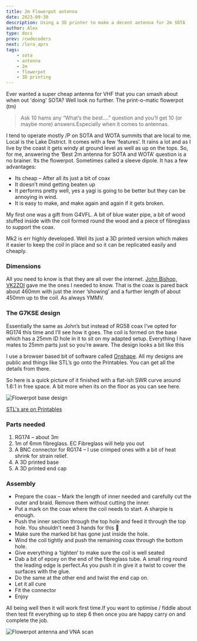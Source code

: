 ```yaml
---
title: 2m Flowerpot antenna
date: 2023-09-30
description: Using a 3D printer to make a decent antenna for 2m SOTA
author: Alex
type: docs
prev: /cwdecoders
next: /lora_aprs
tags:
    - sota
    - antenna
    - 2m
    - flowerpot
    - 3D printing
---
```


Ever wanted a super cheap antenna for VHF that you can smash about when out 'doing' SOTA? Well look no further. The print-o-matic flowerpot (tm)

> Ask 10 hams any “What’s the best….” question and you’ll get 10 (or maybe more) answers.Especially when it comes to antennas.


I tend to operate mostly /P on SOTA and WOTA summits that are local to me. Local is the Lake District. It comes with a few ‘features’. It rains a lot and as I live by the coast it gets windy at ground level as well as up on the tops. So, for me, answering the ‘Best 2m antenna for SOTA and WOTA’ question is a no brainer. Its the flowerpot. Sometimes called a sleeve dipole. It has a few advantages:

* Its cheap – After all its just a bit of coax
* It doesn’t mind getting beaten up
* It performs pretty well, yes a yagi is going to be better but they can be annoying in wind.
* It is easy to make, and make again and again if it gets broken.

My first one was a gift from G4VFL. A bit of blue water pipe, a bit of wood stuffed inside with the coil formed round the wood and a piece of fibreglass to support the coax.

Mk2 is err highly developed. Well its just a 3D printed version which makes it easier to keep the coil in place and so it can be replicated easily and cheaply.

### Dimensions

All you need to know is that they are all over the internet. [John Bishop, VK2ZOI](https://vk2zoi.com/articles/half-wave-flower-pot/) gave me the ones I needed to know. That is the coax is pared back about 460mm with just the inner ‘showing’ and a further length of about 450mm up to the coil. As always YMMV.

### The G7KSE design

Essentially the same as John’s but instead of RG58 coax I’ve opted for RG174 this time and I’ll see how it goes. The coil is formed on the base which has a 25mm ID hole in it to sit on my adapted setup. Everything I have mates to 25mm parts just so you’re aware. The design looks a bit like this

I use a browser based bit of software called [Onshape](https://cad.onshape.com/documents/6d9dfb655898ae66b5b42f60/w/20b7387da7fdede90b333ae3/e/ef6d505f5ef760c95e990773). All my designs are public and things like STL’s go onto the Printables. You can get all the details from there.

So here is a quick picture of it finished with a flat-ish SWR curve around 1.6:1 in free space. A bit more when its on the floor as you can see here.

![Flowerpot base design](/img/model.png#centre)

[STL's are on Printables](https://www.printables.com/model/312517-flowerpot-antenna)

### Parts needed

1. RG174 – about 3m
2. 1m of 6mm fibreglass. EC Fibreglass will help you out
3. A BNC connector for RG174 – I use crimped ones with a bit of heat shrink for strain relief.
4. A 3D printed base
5. A 3D printed end cap

### Assembly

* Prepare the coax – Mark the length of inner needed and carefully cut the outer and braid. Remove them without cutting the inner.
* Put a mark on the coax where the coil needs to start. A sharpie is enough.
* Push the inner section through the top hole and feed it through the top hole. You shouldn’t need 3 hands for this 🙂
* Make sure the marked bit has gone just inside the hole.
* Wind the coil tightly and push the remaining coax through the bottom hole.
* Give everything a ‘tighten’ to make sure the coil is well seated
* Dab a bit of epoxy on the end of the fibreglass tube. A small ring round the leading edge is perfect.As you push it in give it a twist to cover the surfaces with the glue.
* Do the same at the other end and twist the end cap on.
* Let it all cure
* Fit the connector
* Enjoy

All being well then it will work first time.If you want to optimise / fiddle about then test fit everything up to step 6 then once you are happy carry on and complete the job.

![Flowerpot antenna and VNA scan](/img/antenna.jpg#centre)

